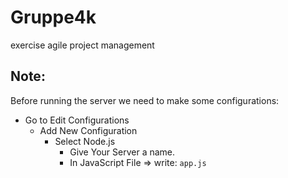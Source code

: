 # Gruppe4k
exercise agile project management

**Note:**
--
Before running the server we need to make some configurations:
* Go to Edit Configurations
    * Add New Configuration
        * Select Node.js
            * Give Your Server a name.
            * In JavaScript File => write: ```app.js```
